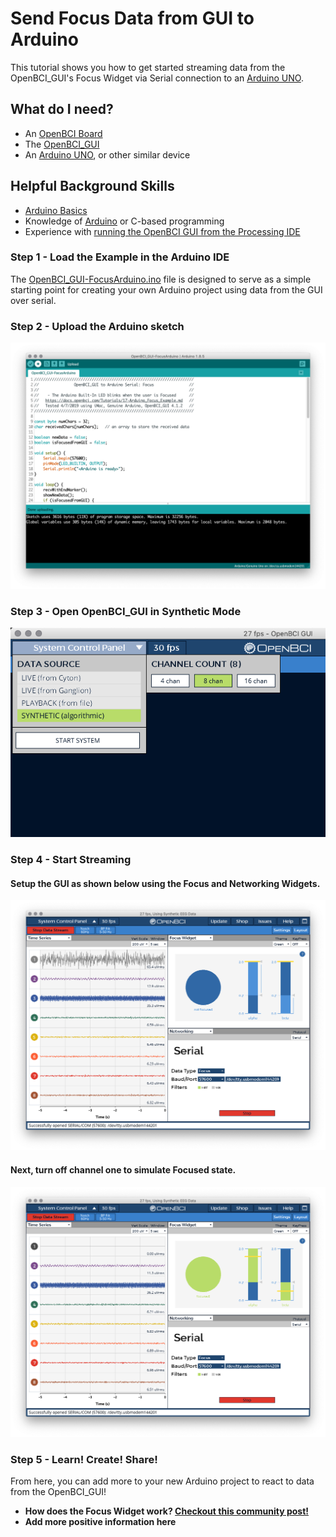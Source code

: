 # Send Focus Data from GUI to Arduino

This tutorial shows you how to get started streaming data from the OpenBCI_GUI's Focus Widget via Serial connection to an [Arduino UNO](https://store.arduino.cc/usa/arduino-uno-rev3).

## What do I need?
- An [OpenBCI Board](https://shop.openbci.com/collections/frontpage) 
- The [OpenBCI_GUI]((https://github.com/OpenBCI/OpenBCI_GUI/releases/latest))
- An [Arduino UNO](https://store.arduino.cc/usa/arduino-uno-rev3), or other similar device




## Helpful Background Skills

* [Arduino Basics](https://www.arduino.cc/en/Guide/HomePage)
* Knowledge of [Arduino](https://www.arduino.cc/reference/en/) or C-based programming
* Experience with [running the OpenBCI GUI from the Processing IDE](https://docs.openbci.com/OpenBCI%20Software/01-OpenBCI_GUI#the-openbci-gui-running-the-openbci-gui-from-the-processing-ide)


### Step 1 - Load the Example in the Arduino IDE

The [OpenBCI_GUI-FocusArduino.ino](../assets/files/OpenBCI_GUI-FocusArduino/OpenBCI_GUI-FocusArduino.ino) file is designed to serve as a simple starting point for creating your own Arduino project using data from the GUI over serial.


### Step 2 - Upload the Arduino sketch

![OpenBCI Serial Not Focused](../assets/images/gui_arduino_uploadArduinoSketch.png)


### Step 3 - Open OpenBCI_GUI in Synthetic Mode
![OpenBCI Serial Not Focused](../assets/images/gui_arduino_selectSyntheticMode.png)


### Step 4 - Start Streaming

#### Setup the GUI as shown below using the Focus and Networking Widgets.
![OpenBCI Serial Not Focused](../assets/images/gui_arduino_serial_notFocused.png)
#### Next, turn off channel one to simulate Focused state.
![OpenBCI Serial Not Focused](../assets/images/gui_arduino_serial_Focused.png)



### Step 5 - Learn! Create! Share!

From here, you can add more to your new Arduino project to react to data from the OpenBCI_GUI!

 - **How does the Focus Widget work? [Checkout this community post!](https://openbci.com/community/using-openbci-guis-focus-widget-to-harness-alpha-and-beta-waves/)**
  - **Add more positive information here**

